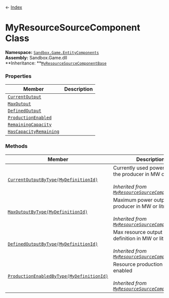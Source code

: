 ← [Index](index)
# MyResourceSourceComponent Class
**Namespace:** [`Sandbox.Game.EntityComponents`](Sandbox.Game.EntityComponents)  
**Assembly:** Sandbox.Game.dll  
**Inheritance: **[`MyResourceSourceComponentBase`](VRage.Game.Components.MyResourceSourceComponentBase)

### Properties
|Member|Description|
|---|---|
|[`CurrentOutput`](Sandbox.Game.EntityComponents.CurrentOutput)||
|[`MaxOutput`](Sandbox.Game.EntityComponents.MaxOutput)||
|[`DefinedOutput`](Sandbox.Game.EntityComponents.DefinedOutput)||
|[`ProductionEnabled`](Sandbox.Game.EntityComponents.ProductionEnabled)||
|[`RemainingCapacity`](Sandbox.Game.EntityComponents.RemainingCapacity)||
|[`HasCapacityRemaining`](Sandbox.Game.EntityComponents.HasCapacityRemaining)||
### Methods
|Member|Description|
|---|---|
|[`CurrentOutputByType(MyDefinitionId)`](VRage.Game.Components.CurrentOutputByType)|Currently used power output of the producer in MW or litres/h.<br/><br/>_Inherited from [`MyResourceSourceComponentBase`](Sandbox.Game.EntityComponents.MyResourceSourceComponent)_|
|[`MaxOutputByType(MyDefinitionId)`](VRage.Game.Components.MaxOutputByType)|Maximum power output of the producer in MW or litres/h.<br/><br/>_Inherited from [`MyResourceSourceComponentBase`](Sandbox.Game.EntityComponents.MyResourceSourceComponent)_|
|[`DefinedOutputByType(MyDefinitionId)`](VRage.Game.Components.DefinedOutputByType)|Max resource output defined in definition in MW or litres/h.<br/><br/>_Inherited from [`MyResourceSourceComponentBase`](Sandbox.Game.EntityComponents.MyResourceSourceComponent)_|
|[`ProductionEnabledByType(MyDefinitionId)`](VRage.Game.Components.ProductionEnabledByType)|Resource production is enabled<br/><br/>_Inherited from [`MyResourceSourceComponentBase`](Sandbox.Game.EntityComponents.MyResourceSourceComponent)_|
